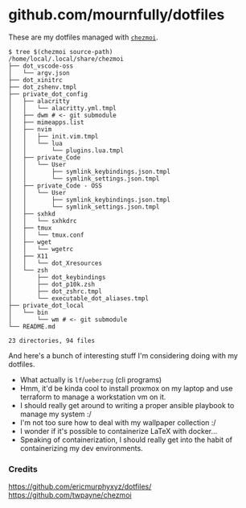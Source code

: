 # github.com/mournfully/dotfiles

These are my dotfiles managed with [`chezmoi`](https://github.com/twpayne/chezmoi).
```shell
$ tree $(chezmoi source-path)
/home/local/.local/share/chezmoi
├── dot_vscode-oss
│   └── argv.json
├── dot_xinitrc
├── dot_zshenv.tmpl
├── private_dot_config
│   ├── alacritty
│   │   └── alacritty.yml.tmpl
│   ├── dwm # <- git submodule
│   ├── mimeapps.list
│   ├── nvim
│   │   ├── init.vim.tmpl
│   │   └── lua
│   │       └── plugins.lua.tmpl
│   ├── private_Code
│   │   └── User
│   │       ├── symlink_keybindings.json.tmpl
│   │       └── symlink_settings.json.tmpl
│   ├── private_Code - OSS
│   │   └── User
│   │       ├── symlink_keybindings.json.tmpl
│   │       └── symlink_settings.json.tmpl
│   ├── sxhkd
│   │   └── sxhkdrc
│   ├── tmux
│   │   └── tmux.conf
│   ├── wget
│   │   └── wgetrc
│   ├── X11
│   │   └── dot_Xresources
│   └── zsh
│       ├── dot_keybindings
│       ├── dot_p10k.zsh
│       ├── dot_zshrc.tmpl
│       └── executable_dot_aliases.tmpl
├── private_dot_local
│   └── bin
│       └── wm # <- git submodule
└── README.md

23 directories, 94 files
```

And here's a bunch of interesting stuff I'm considering doing with my dotfiles.
- What actually is `lf`/`ueberzug` (cli programs)
- Hmm, it'd be kinda cool to install proxmox on my laptop and use terraform to manage a workstation vm on it.
- I should really get around to writing a proper ansible playbook to manage my system :/
- I'm not too sure how to deal with my wallpaper collection :/
- I wonder if it's possible to containerize LaTeX with docker...
- Speaking of containerization, I should really get into the habit of containerizing my dev environments.

### Credits
https://github.com/ericmurphyxyz/dotfiles/
https://github.com/twpayne/chezmoi
